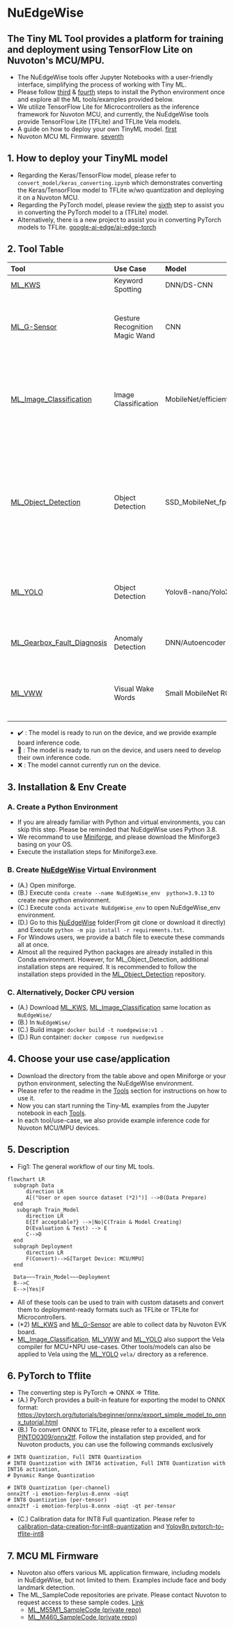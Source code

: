 # NuEdgeWise
The Tiny ML Tool provides a platform for training and deployment using TensorFlow Lite on Nuvoton's MCU/MPU. 
---
- The NuEdgeWise tools offer Jupyter Notebooks with a user-friendly interface, simplifying the process of working with Tiny ML.
- Please follow [third](#3-installation--env-create) & [fourth](#4-choose-your-use-caseapplication) steps to install the Python environment once and explore all the ML tools/examples provided below.
- We utilize TensorFlow Lite for Microcontrollers as the inference framework for Nuvoton MCU, and currently, the NuEdgeWise tools provide TensorFlow Lite (TFLite) and TFLite Vela models.
- A guide on how to deploy your own TinyML model. [first](#1-How-to-deploy-your-TinyML-model)
- Nuvoton MCU ML Firmware. [seventh](#7-MCU-ML-Firmware)

## 1. How to deploy your TinyML model
- Regarding the Keras/TensorFlow model, please refer to `convert_model/keras_converting.ipynb` which demonstrates converting the Keras/TensorFlow model to TFLite w/wo quantization and deploying it on a Nuvoton MCU.
- Regarding the PyTorch model, please review the [sixth](#6-PyTorch-to-Tflite) step to assist you in converting the PyTorch model to a (TFLite) model.
- Alternatively, there is a new project to assist you in converting PyTorch models to TFLite. [google-ai-edge/ai-edge-torch](https://github.com/google-ai-edge/ai-edge-torch)


## 2. Tool Table
| Tool | Use Case | Model | M55M1 |M467|MA35D1|Description |
| :-- | :-- | :--| :--|:--|:--|:--|
| [ML_KWS](https://github.com/OpenNuvoton/ML_KWS)  | Keyword Spotting | DNN/DS-CNN | :heavy_check_mark: |:heavy_check_mark:|:small_blue_diamond:| Keyword spotting with a small vocabulary (<=1s). |
| [ML_G-Sensor](https://github.com/OpenNuvoton/ML_G-Sensor) | Gesture Recognition Magic Wand  | CNN| :small_blue_diamond:| :heavy_check_mark:|:small_blue_diamond:|The data consists of 3-dimensional accelerometer readings captured during various gestures. In this Tool, we provide functionality for data collection.|
| [ML_Image_Classification](https://github.com/OpenNuvoton/ML_Image_Classification) | Image Classification | MobileNet/efficientnet/fdmobilenet/shufflenet | :heavy_check_mark:|:small_blue_diamond: (shufflenet) |:small_blue_diamond:|We utilize transfer learning and fine-tuning techniques, where the pre-trained model is MobileNet trained on the ImageNet dataset. Users have the flexibility to train the model further with their own data.|
| [ML_Object_Detection](https://github.com/OpenNuvoton/ML_Object_Detection) | Object Detection | SSD_MobileNet_fpnlite v2/v3|:heavy_check_mark: |:x:|:heavy_check_mark:|We utilize the TensorFlow Object Detection API, which supports various models. For our MPU's edge use-case, we opt for a smaller model. If users wish to experiment with SSD_MobileNet_fpnlite_v3, please use the TF1 environment. More details regarding the TF1 environment can be found in the provided link.|
| [ML_YOLO](https://github.com/OpenNuvoton/ML_YOLO) | Object Detection | Yolov8-nano/YoloX-nano/Yolo Fastest v1.1| :heavy_check_mark: |:x:|:heavy_check_mark:|Training YOLO-series models using PyTorch or Darknet and converting them into fully quantized TFLite models for easy deployment.|
| [ML_Gearbox_Fault_Diagnosis](https://github.com/OpenNuvoton/ML_Gearbox_Fault_Diagnosis) |Anomaly Detection | DNN/Autoencoder | :small_blue_diamond:|:heavy_check_mark:|:small_blue_diamond:|A basic practice for Tiny ML includes training a model, converting it to TFLite format, and deploying it on an EVK.|
| [ML_VWW](https://github.com/OpenNuvoton/ML_VWW) | Visual Wake Words | Small MobileNet RGB/gray | :heavy_check_mark:|:heavy_check_mark:|:small_blue_diamond:|In the microcontroller vision use-case, the objective is to identify whether a person (or any other object of interest) is present in an image. |

- :heavy_check_mark: : The model is ready to run on the device, and we provide example board inference code.
- :small_blue_diamond: : The model is ready to run on the device, and users need to develop their own inference code.
- :x: : The model cannot currently run on the device.
## 3. Installation & Env Create
### A. Create a Python Environment
- If you are already familiar with Python and virtual environments, you can skip this step. Please be reminded that NuEdgeWise uses Python 3.8.
- We recommand to use [Miniforge](https://github.com/conda-forge/miniforge), and please download the Miniforge3 basing on your OS.
- Execute the installation steps for Miniforge3.exe. 
### B. Create [NuEdgeWise](https://github.com/OpenNuvoton/NuEdgeWise) Virtual Environment
- (A.) Open miniforge. 
- (B.) Execute `conda create --name NuEdgeWise_env  python=3.9.13` to create new python environment.
- (C.) Execute `conda activate NuEdgeWise_env` to open NuEdgeWise_env environment.
- (D.) Go to this [NuEdgeWise](https://github.com/OpenNuvoton/NuEdgeWise) folder(From git clone or download it directly) and Execute `python -m pip install -r requirements.txt`.
- For Windows users, we provide a batch file to execute these commands all at once.
- Almost all the required Python packages are already installed in this Conda environment. However, for ML_Object_Detection, additional installation steps are required. It is recommended to follow the installation steps provided in the [ML_Object_Detection](https://github.com/OpenNuvoton/ML_Object_Detection) repository.

### C. Alternatively, Docker CPU version
- (A.) Download [ML_KWS](https://github.com/OpenNuvoton/ML_KWS), [ML_Image_Classification](https://github.com/OpenNuvoton/ML_Image_Classification) same location as `NuEdgeWise/`
- (B.) In `NuEdgeWise/`
- (C.) Build image: `docker build -t nuedgewise:v1 .`
- (D.) Run container: `docker compose run nuedgewise`

## 4. Choose your use case/application
- Download the directory from the table above and open Miniforge or your python environment, selecting the NuEdgeWise environment.
- Please refer to the readme in the [Tools](#1-tool-table) section for instructions on how to use it.
- Now you can start running the Tiny-ML examples from the Jupyter notebook in each [Tools](#1-tool-table).
- In each tool/use-case, we also provide example inference code for Nuvoton MCU/MPU devices. 
## 5. Description
- Fig1: The general workflow of our tiny ML tools.
```mermaid
flowchart LR
  subgraph Data
      direction LR
      A[("User or open source dataset (*2)")] -->B(Data Prepare)
  end
   subgraph Train_Model
      direction LR
      E{If acceptable?} -->|No|C(Train & Model Creating)
      D(Evaluation & Test) --> E
      C-->D 
  end
  subgraph Deployment
      direction LR
      F(Convert)-->G[Target Device: MCU/MPU]
  end
 
  Data~~~Train_Model~~~Deployment 
  B-->C
  E-->|Yes|F
```
- All of these tools can be used to train with custom datasets and convert them to deployment-ready formats such as TFLite or TFLite for Microcontrollers.
- (*2) [ML_KWS](https://github.com/OpenNuvoton/ML_KWS) and [ML_G-Sensor](https://github.com/OpenNuvoton/ML_G-Sensor) are able to collect data by Nuvoton EVK board.
- [ML_Image_Classification](https://github.com/OpenNuvoton/ML_Image_Classification), [ML_VWW](https://github.com/OpenNuvoton/ML_VWW) and [ML_YOLO](https://github.com/OpenNuvoton/ML_YOLO) also support the Vela compiler for MCU+NPU use-cases. Other tools/models can also be applied to Vela using the [ML_YOLO](https://github.com/OpenNuvoton/ML_YOLO) `vela/` directory as a reference.


## 6. PyTorch to Tflite
- The converting step is PyTorch => ONNX => Tflite.
- (A.) PyTorch provides a built-in feature for exporting the model to ONNX format: https://pytorch.org/tutorials/beginner/onnx/export_simple_model_to_onnx_tutorial.html
- (B.) To convert ONNX to TFLite, please refer to a excellent work [PINTO0309/onnx2tf](https://github.com/PINTO0309/onnx2tf). Follow the installation step provided, and for Nuvoton products, you can use the following commands exclusively
```
# INT8 Quantization, Full INT8 Quantization
# INT8 Quantization with INT16 activation, Full INT8 Quantization with INT16 activation,
# Dynamic Range Quantization

# INT8 Quantization (per-channel)
onnx2tf -i emotion-ferplus-8.onnx -oiqt
# INT8 Quantization (per-tensor)
onnx2tf -i emotion-ferplus-8.onnx -oiqt -qt per-tensor
```
- (C.) Calibration data for INT8 Full quantization. Please refer to [calibration-data-creation-for-int8-quantization](https://github.com/PINTO0309/onnx2tf?tab=readme-ov-file#8-calibration-data-creation-for-int8-quantization) and [Yolov8n pytorch-to-tflite-int8](https://github.com/MaxCYCHEN/ultralytics_yolov8?tab=readme-ov-file#4-pytorch-to-tflite-int8)


## 7. MCU ML Firmware
- Nuvoton also offers various ML application firmware, including models in NuEdgeWise, but not limited to them. Examples include face and body landmark detection.
- The ML_SampleCode repositories are private. Please contact Nuvoton to request access to these sample codes. [Link](https://www.nuvoton.com/ai/contact-us/)
  - [ML_M55M1_SampleCode (private repo)](https://github.com/OpenNuvoton/ML_M55M1_SampleCode)
  - [ML_M460_SampleCode (private repo)](https://github.com/OpenNuvoton/ML_M460_SampleCode)
